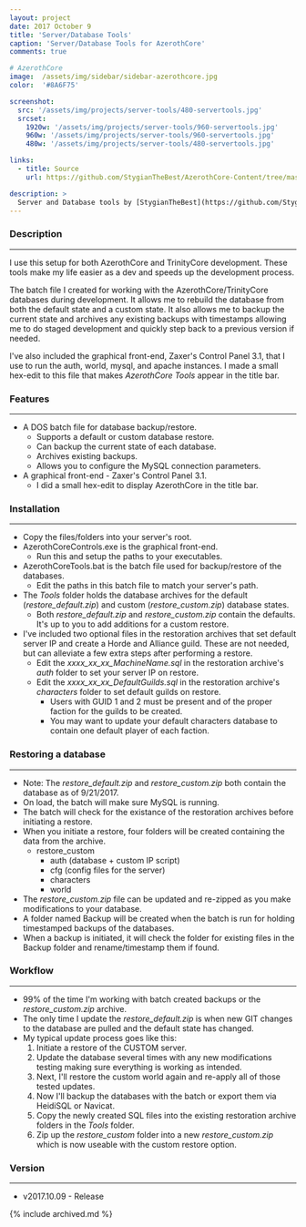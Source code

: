 ```yaml
---
layout: project
date: 2017 October 9
title: 'Server/Database Tools'
caption: 'Server/Database Tools for AzerothCore'
comments: true

# AzerothCore
image: 	/assets/img/sidebar/sidebar-azerothcore.jpg
color: 	'#8A6F75'

screenshot:
  src: '/assets/img/projects/server-tools/480-servertools.jpg'
  srcset:
    1920w: '/assets/img/projects/server-tools/960-servertools.jpg'
    960w: '/assets/img/projects/server-tools/960-servertools.jpg'
    480w: '/assets/img/projects/server-tools/480-servertools.jpg'

links:
  - title: Source
    url: https://github.com/StygianTheBest/AzerothCore-Content/tree/master/Server/Tools

description: >
  Server and Database tools by [StygianTheBest](https://github.com/StygianTheBest/AzerothCore-Content/tree/master/Server/Tools){:target="_blank"}.
---
```



### Description ###
------------------------------------------------------------------------------------------------------------------
I use this setup for both AzerothCore and TrinityCore development. These tools make my life easier as a dev and 
speeds up the development process.

The batch file I created for working with the AzerothCore/TrinityCore databases during development. It allows me 
to rebuild the database from both the default state and a custom state. It also allows me to backup the current 
state and archives any existing backups with timestamps allowing me to do staged development and quickly step back 
to a previous version if needed.

I've also included the graphical front-end, Zaxer's Control Panel 3.1, that I use to run the auth, world, mysql, 
and apache instances. I made a small hex-edit to this file that makes _AzerothCore Tools_ appear in the title bar.


### Features ###
------------------------------------------------------------------------------------------------------------------
- A DOS batch file for database backup/restore. 
	- Supports a default or custom database restore.
	- Can backup the current state of each database.
	- Archives existing backups.
	- Allows you to configure the MySQL connection parameters.
- A graphical front-end - Zaxer's Control Panel 3.1.
	- I did a small hex-edit to display AzerothCore in the title bar.


### Installation ###
------------------------------------------------------------------------------------------------------------------
- Copy the files/folders into your server's root.
- AzerothCoreControls.exe is the graphical front-end. 
	- Run this and setup the paths to your executables.
- AzerothCoreTools.bat is the batch file used for backup/restore of the databases.
	- Edit the paths in this batch file to match your server's path.
- The _Tools_ folder holds the database archives for the default (_restore_default.zip_) and custom (_restore_custom.zip_) database states.
	- Both _restore_default.zip_ and _restore_custom.zip_ contain the defaults. It's up to you to add additions for a custom restore.
- I've included two optional files in the restoration archives that set default server IP and create a Horde and Alliance guild. These are not needed, but can alleviate a few extra steps after performing a restore.
	- Edit the _xxxx_xx_xx_MachineName.sql_ in the restoration archive's _auth_ folder to set your server IP on restore.
	- Edit the _xxxx_xx_xx_DefaultGuilds.sql_ in the restoration archive's _characters_ folder to set default guilds on restore.
		- Users with GUID 1 and 2 must be present and of the proper faction for the guilds to be created.
		- You may want to update your default characters database to contain one default player of each faction.
		
	
### Restoring a database ###
------------------------------------------------------------------------------------------------------------------
- Note: The _restore_default.zip_ and _restore_custom.zip_ both contain the database as of 9/21/2017.
- On load, the batch will make sure MySQL is running.
- The batch will check for the existance of the restoration archives before initiating a restore.
- When you initiate a restore, four folders will be created containing the data from the archive.
	- restore_custom
		- auth (database + custom IP script)
		- cfg (config files for the server)
		- characters
		- world
- The _restore_custom.zip_ file can be updated and re-zipped as you make modifications to your database.
- A folder named Backup will be created when the batch is run for holding timestamped backups of the databases.
- When a backup is initiated, it will check the folder for existing files in the Backup folder and rename/timestamp them if found.


### Workflow ###
------------------------------------------------------------------------------------------------------------------
- 99% of the time I'm working with batch created backups or the _restore_custom.zip_ archive.
- The only time I update the _restore_default.zip_ is when new GIT changes to the database are pulled and the default state has changed.
- My typical update process goes like this:
	1. Initiate a restore of the CUSTOM server.
	2. Update the database several times with any new modifications testing making sure everything is working as intended.
	3. Next, I'll restore the custom world again and re-apply all of those tested updates. 
	4. Now I'll backup the databases with the batch or export them via HeidiSQL or Navicat.
	5. Copy the newly created SQL files into the existing restoration archive folders in the _Tools_ folder. 
	6. Zip up the _restore_custom_ folder into a new _restore_custom.zip_ which is now useable with the custom restore option.

	
### Version ###
------------------------------------------------------------------------------------------------------------------
- v2017.10.09 - Release

{% include archived.md %}